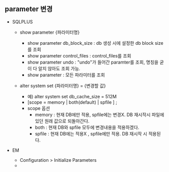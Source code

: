 ## parameter 변경

- SQLPLUS
  - show parameter {파라미터명}
    - show parameter db_block_size : db 생성 시에 설정한 db block size를 조회
    - show parameter control_files : control_files를 조회 
    - show parameter undo : "undo"가 들어간 paramter를 조회, 명칭을 굳이 다 알지 않아도 조회 가능. 
    - show parameter : 모든 파라미터를 조회

  - alter system set {파라미터명} = {변경할 값}
    - 예) alter system set db_cache_size = 512M 
    - [scope = memory | both(default) | spfile ] ; 
    - scope 옵션
      - memory : 현재 DB에만 적용, spfile에는 변경X. DB 재시작시 파일에 있던 원래 값으로 되돌아간다.
      - both : 현재 DB와 spfile 모두에 변경내용을 적용하겠다. 
      - spfile : 현재 DB에는 적용X , spfile에만 적용. DB 재시작 시 적용된다.

- EM
  - Configuration > Initialize Parameters 
  - 
